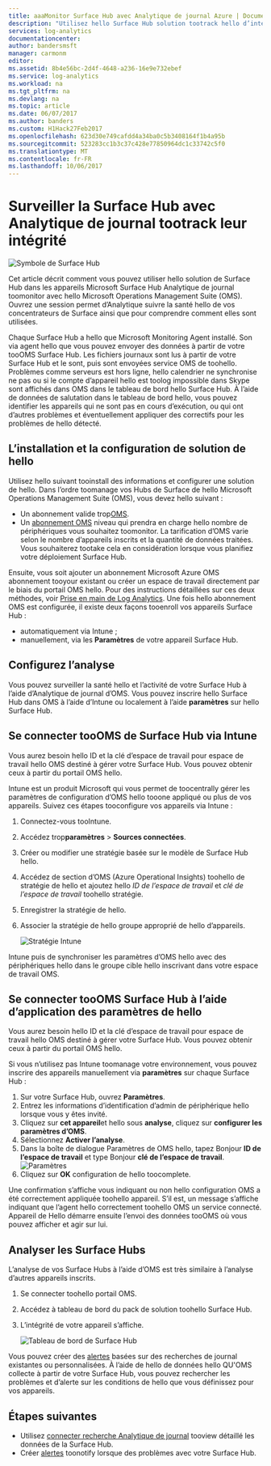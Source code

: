 ```yaml
---
title: aaaMonitor Surface Hub avec Analytique de journal Azure | Documents Microsoft
description: "Utilisez hello Surface Hub solution tootrack hello d’intégrité de votre Surface Hub et comprendre comment elles sont utilisées."
services: log-analytics
documentationcenter: 
author: bandersmsft
manager: carmonm
editor: 
ms.assetid: 8b4e56bc-2d4f-4648-a236-16e9e732ebef
ms.service: log-analytics
ms.workload: na
ms.tgt_pltfrm: na
ms.devlang: na
ms.topic: article
ms.date: 06/07/2017
ms.author: banders
ms.custom: H1Hack27Feb2017
ms.openlocfilehash: 623d30e749cafdd4a34ba0c5b3408164f1b4a95b
ms.sourcegitcommit: 523283cc1b3c37c428e77850964dc1c33742c5f0
ms.translationtype: MT
ms.contentlocale: fr-FR
ms.lasthandoff: 10/06/2017
---
```

# <a name="monitor-surface-hubs-with-log-analytics-tootrack-their-health"></a>Surveiller la Surface Hub avec Analytique de journal tootrack leur intégrité

![Symbole de Surface Hub](./media/log-analytics-surface-hubs/surface-hub-symbol.png)

Cet article décrit comment vous pouvez utiliser hello solution de Surface Hub dans les appareils Microsoft Surface Hub Analytique de journal toomonitor avec hello Microsoft Operations Management Suite (OMS). Ouvrez une session permet d’Analytique suivre la santé hello de vos concentrateurs de Surface ainsi que pour comprendre comment elles sont utilisées.

Chaque Surface Hub a hello que Microsoft Monitoring Agent installé. Son via agent hello que vous pouvez envoyer des données à partir de votre tooOMS Surface Hub. Les fichiers journaux sont lus à partir de votre Surface Hub et le sont, puis sont envoyées service OMS de toohello. Problèmes comme serveurs est hors ligne, hello calendrier ne synchronise ne pas ou si le compte d’appareil hello est toolog impossible dans Skype sont affichés dans OMS dans le tableau de bord hello Surface Hub. À l’aide de données de salutation dans le tableau de bord hello, vous pouvez identifier les appareils qui ne sont pas en cours d’exécution, ou qui ont d’autres problèmes et éventuellement appliquer des correctifs pour les problèmes de hello détecté.

## <a name="installing-and-configuring-hello-solution"></a>L’installation et la configuration de solution de hello
Utilisez hello suivant tooinstall des informations et configurer une solution de hello. Dans l’ordre toomanage vos Hubs de Surface de hello Microsoft Operations Management Suite (OMS), vous devez hello suivant :

* Un abonnement valide trop[OMS](http://www.microsoft.com/oms).
* Un [abonnement OMS](https://azure.microsoft.com/pricing/details/log-analytics/) niveau qui prendra en charge hello nombre de périphériques vous souhaitez toomonitor. La tarification d’OMS varie selon le nombre d’appareils inscrits et la quantité de données traitées. Vous souhaiterez tootake cela en considération lorsque vous planifiez votre déploiement Surface Hub.

Ensuite, vous soit ajouter un abonnement Microsoft Azure OMS abonnement tooyour existant ou créer un espace de travail directement par le biais du portail OMS hello. Pour des instructions détaillées sur ces deux méthodes, voir [Prise en main de Log Analytics](log-analytics-get-started.md). Une fois hello abonnement OMS est configurée, il existe deux façons tooenroll vos appareils Surface Hub :

* automatiquement via Intune ;
* manuellement, via les **Paramètres** de votre appareil Surface Hub.

## <a name="set-up-monitoring"></a>Configurez l’analyse
Vous pouvez surveiller la santé hello et l’activité de votre Surface Hub à l’aide d’Analytique de journal d’OMS. Vous pouvez inscrire hello Surface Hub dans OMS à l’aide d’Intune ou localement à l’aide **paramètres** sur hello Surface Hub.

## <a name="connect-surface-hubs-toooms-through-intune"></a>Se connecter tooOMS de Surface Hub via Intune
Vous aurez besoin hello ID et la clé d’espace de travail pour espace de travail hello OMS destiné à gérer votre Surface Hub. Vous pouvez obtenir ceux à partir du portail OMS hello.

Intune est un produit Microsoft qui vous permet de toocentrally gérer les paramètres de configuration d’OMS hello tooone appliqué ou plus de vos appareils. Suivez ces étapes tooconfigure vos appareils via Intune :

1. Connectez-vous tooIntune.
2. Accédez trop**paramètres** > **Sources connectées**.
3. Créer ou modifier une stratégie basée sur le modèle de Surface Hub hello.
4. Accédez de section d’OMS (Azure Operational Insights) toohello de stratégie de hello et ajoutez hello *ID de l’espace de travail* et *clé de l’espace de travail* toohello stratégie.
5. Enregistrer la stratégie de hello.
6. Associer la stratégie de hello groupe approprié de hello d’appareils.

   ![Stratégie Intune](./media/log-analytics-surface-hubs/intune.png)

Intune puis de synchroniser les paramètres d’OMS hello avec des périphériques hello dans le groupe cible hello inscrivant dans votre espace de travail OMS.

## <a name="connect-surface-hubs-toooms-using-hello-settings-app"></a>Se connecter tooOMS Surface Hub à l’aide d’application des paramètres de hello
Vous aurez besoin hello ID et la clé d’espace de travail pour espace de travail hello OMS destiné à gérer votre Surface Hub. Vous pouvez obtenir ceux à partir du portail OMS hello.

Si vous n’utilisez pas Intune toomanage votre environnement, vous pouvez inscrire des appareils manuellement via **paramètres** sur chaque Surface Hub :

1. Sur votre Surface Hub, ouvrez **Paramètres**.
2. Entrez les informations d’identification d’admin de périphérique hello lorsque vous y êtes invité.
3. Cliquez sur **cet appareil**et hello sous **analyse**, cliquez sur **configurer les paramètres d’OMS**.
4. Sélectionnez **Activer l’analyse**.
5. Dans la boîte de dialogue Paramètres de OMS hello, tapez Bonjour **ID de l’espace de travail** et type Bonjour **clé de l’espace de travail**.  
   ![Paramètres](./media/log-analytics-surface-hubs/settings.png)
6. Cliquez sur **OK** configuration de hello toocomplete.

Une confirmation s’affiche vous indiquant ou non hello configuration OMS a été correctement appliquée toohello appareil. S’il est, un message s’affiche indiquant que l’agent hello correctement toohello OMS un service connecté. Appareil de Hello démarre ensuite l’envoi des données tooOMS où vous pouvez afficher et agir sur lui.

## <a name="monitor-surface-hubs"></a>Analyser les Surface Hubs
L’analyse de vos Surface Hubs à l’aide d’OMS est très similaire à l’analyse d’autres appareils inscrits.

1. Se connecter toohello portail OMS.
2. Accédez à tableau de bord du pack de solution toohello Surface Hub.
3. L’intégrité de votre appareil s’affiche.

   ![Tableau de bord de Surface Hub](./media/log-analytics-surface-hubs/surface-hub-dashboard.png)

Vous pouvez créer des [alertes](log-analytics-alerts.md) basées sur des recherches de journal existantes ou personnalisées. À l’aide de hello de données hello QU'OMS collecte à partir de votre Surface Hub, vous pouvez rechercher les problèmes et d’alerte sur les conditions de hello que vous définissez pour vos appareils.

## <a name="next-steps"></a>Étapes suivantes
* Utilisez [connecter recherche Analytique de journal](log-analytics-log-searches.md) tooview détaillé les données de la Surface Hub.
* Créer [alertes](log-analytics-alerts.md) toonotify lorsque des problèmes avec votre Surface Hub.
